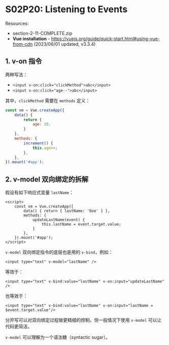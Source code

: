 # S02P20: Listening to Events

Resources:

- section-2-11-COMPLETE.zip
- **Vue installation** - https://vuejs.org/guide/quick-start.html#using-vue-from-cdn (2023/06/01 updated, v3.3.4)



## 1. v-on 指令

两种写法：

- `<input v-on:click="clickMethod">abc</input>`
- `<input v-on:click="age--">abc</input>`

其中，`clickMethod` 需要在 `methods` 定义：

```js
const vm = Vue.createApp({
    data() {
        return {
            age: 20,
        }
    },
    methods: {
        increment() {
            this.age++;
        },
    },
}).mount('#app');
```



## 2. v-model 双向绑定的拆解

假设有如下响应式变量 `lastName`：

```vue
<script>
	const vm = Vue.createApp({
        data() { return { lastName: 'Doe' } },
        methods: {
            updateLastName(event) {
                this.lastName = event.target.value;
            }
        },
    }).mount('#app');
</script>
```

`v-model` 双向绑定指令的底层也是用的 `v-bind`，例如：

```vue
<input type="text" v-model="lastName" />
```

等效于：

```vue
<input type="text" v-bind:value="lastName" v-on:input="updateLastName" />
```

也等效于：

```vue
<input type="text" v-bind:value="lastName" v-on:input="lastName = $event.target.value"/>
```

分开写可以对双向绑定过程做更精细的控制。但一般情况下使用 `v-model` 可以让代码更简洁。

`v-model` 可以理解为一个语法糖（syntactic sugar）。

